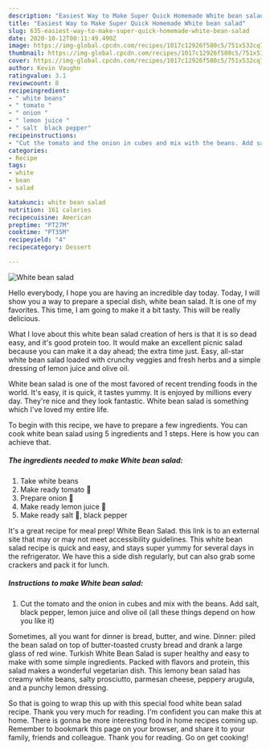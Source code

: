 ```yaml
---
description: "Easiest Way to Make Super Quick Homemade White bean salad"
title: "Easiest Way to Make Super Quick Homemade White bean salad"
slug: 635-easiest-way-to-make-super-quick-homemade-white-bean-salad
date: 2020-10-12T00:11:49.490Z
image: https://img-global.cpcdn.com/recipes/1017c12926f580c5/751x532cq70/white-bean-salad-recipe-main-photo.jpg
thumbnail: https://img-global.cpcdn.com/recipes/1017c12926f580c5/751x532cq70/white-bean-salad-recipe-main-photo.jpg
cover: https://img-global.cpcdn.com/recipes/1017c12926f580c5/751x532cq70/white-bean-salad-recipe-main-photo.jpg
author: Kevin Vaughn
ratingvalue: 3.1
reviewcount: 8
recipeingredient:
- " white beans"
- " tomato "
- " onion "
- " lemon juice "
- " salt  black pepper"
recipeinstructions:
- "Cut the tomato and the onion in cubes and mix with the beans. Add salt, black pepper, lemon juice and olive oil (all these things depend on how you like it)"
categories:
- Recipe
tags:
- white
- bean
- salad

katakunci: white bean salad 
nutrition: 161 calories
recipecuisine: American
preptime: "PT27M"
cooktime: "PT35M"
recipeyield: "4"
recipecategory: Dessert

---
```



![White bean salad](https://img-global.cpcdn.com/recipes/1017c12926f580c5/751x532cq70/white-bean-salad-recipe-main-photo.jpg)

Hello everybody, I hope you are having an incredible day today. Today, I will show you a way to prepare a special dish, white bean salad. It is one of my favorites. This time, I am going to make it a bit tasty. This will be really delicious.

What I love about this white bean salad creation of hers is that it is so dead easy, and it&#39;s good protein too. It would make an excellent picnic salad because you can make it a day ahead; the extra time just. Easy, all-star white bean salad loaded with crunchy veggies and fresh herbs and a simple dressing of lemon juice and olive oil.

White bean salad is one of the most favored of recent trending foods in the world. It's easy, it is quick, it tastes yummy. It is enjoyed by millions every day. They're nice and they look fantastic. White bean salad is something which I've loved my entire life.


To begin with this recipe, we have to prepare a few ingredients. You can cook white bean salad using 5 ingredients and 1 steps. Here is how you can achieve that.

<!--inarticleads1-->

##### The ingredients needed to make White bean salad:

1. Take  white beans
1. Make ready  tomato 🍅
1. Prepare  onion 🌰
1. Make ready  lemon juice 🍋
1. Make ready  salt 🧂, black pepper


It&#39;s a great recipe for meal prep! White Bean Salad. this link is to an external site that may or may not meet accessibility guidelines. This white bean salad recipe is quick and easy, and stays super yummy for several days in the refrigerator. We have this a side dish regularly, but can also grab some crackers and pack it for lunch. 

<!--inarticleads2-->

##### Instructions to make White bean salad:

1. Cut the tomato and the onion in cubes and mix with the beans. Add salt, black pepper, lemon juice and olive oil (all these things depend on how you like it)


Sometimes, all you want for dinner is bread, butter, and wine. Dinner: piled the bean salad on top of butter-toasted crusty bread and drank a large glass of red wine. Turkish White Bean Salad is super healthy and easy to make with some simple ingredients. Packed with flavors and protein, this salad makes a wonderful vegetarian dish. This lemony bean salad has creamy white beans, salty prosciutto, parmesan cheese, peppery arugula, and a punchy lemon dressing. 

So that is going to wrap this up with this special food white bean salad recipe. Thank you very much for reading. I'm confident you can make this at home. There is gonna be more interesting food in home recipes coming up. Remember to bookmark this page on your browser, and share it to your family, friends and colleague. Thank you for reading. Go on get cooking!
